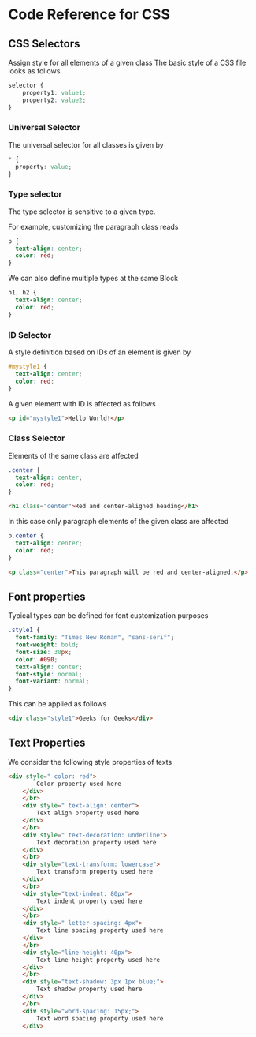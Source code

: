 # Code Reference for CSS
## CSS Selectors
Assign style for all elements of a given class
The basic style of a CSS file looks as follows
```CSS
selector {
    property1: value1;
    property2: value2;
}
```
### Universal Selector
The universal selector for all classes is given by
```CSS
* {
  property: value;
}
```
### Type selector
The type selector is sensitive to a given type.

For example, customizing the paragraph class reads
```CSS
p {
  text-align: center;
  color: red;
}
```
We can also define multiple types at the same Block
```CSS
h1, h2 {
  text-align: center;
  color: red;
}
```
### ID Selector
A style definition based on IDs of an element is given by
```CSS
#mystyle1 {
  text-align: center;
  color: red;
}
```
A given element with ID is affected as follows
```HTML
<p id="mystyle1">Hello World!</p>
```
### Class Selector
Elements of the same class are affected
```CSS
.center {
  text-align: center;
  color: red;
}
```
```HTML
<h1 class="center">Red and center-aligned heading</h1>
```
In this case only paragraph elements of the given class are affected
```CSS
p.center {
  text-align: center;
  color: red;
}
```
```HTML
<p class="center">This paragraph will be red and center-aligned.</p>
```
## Font properties
Typical types can be defined for font customization purposes

```CSS
.style1 {
  font-family: "Times New Roman", "sans-serif";
  font-weight: bold;
  font-size: 30px;
  color: #090;
  text-align: center;
  font-style: normal;
  font-variant: normal;
}
```
This can be applied as follows
```HTML
<div class="style1">Geeks for Geeks</div>
```
## Text Properties
We consider the following style properties of texts
```HTML
<div style=" color: red">
        Color property used here
    </div>
    </br>
    <div style=" text-align: center">
        Text align property used here
    </div>
    </br>
    <div style=" text-decoration: underline">
        Text decoration property used here
    </div>
    </br>
    <div style="text-transform: lowercase">
        Text transform property used here
    </div>
    </br>
    <div style="text-indent: 80px">
        Text indent property used here
    </div>
    </br>
    <div style=" letter-spacing: 4px">
        Text line spacing property used here
    </div>
    </br>
    <div style="line-height: 40px">
        Text line height property used here
    </div>
    </br>
    <div style="text-shadow: 3px 1px blue;">
        Text shadow property used here
    </div>
    </br>
    <div style="word-spacing: 15px;">
        Text word spacing property used here
    </div>
```


